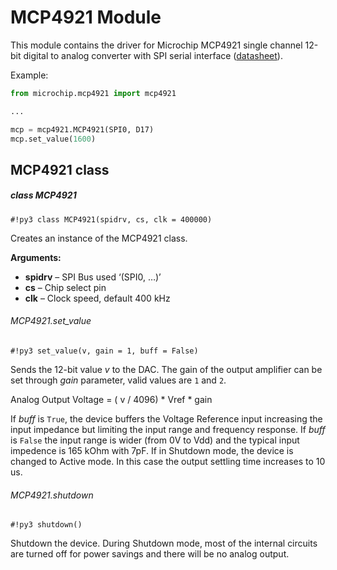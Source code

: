 # MCP4921 Module

This module contains the driver for Microchip MCP4921 single channel 12-bit digital to analog converter
with SPI serial interface ([datasheet](http://ww1.microchip.com/downloads/en/DeviceDoc/22248a.pdf)).

Example:

```py
from microchip.mcp4921 import mcp4921

...

mcp = mcp4921.MCP4921(SPI0, D17)
mcp.set_value(1600)
```

## MCP4921 class

##### class MCP4921

```#!py3 class MCP4921(spidrv, cs, clk = 400000)```

Creates an instance of the MCP4921 class.


**Arguments:**

    
* **spidrv** – SPI Bus used ‘(SPI0, …)’
* **cs** – Chip select pin
* **clk** – Clock speed, default 400 kHz


###### MCP4921.set_value

```#!py3 set_value(v, gain = 1, buff = False)```

Sends the 12-bit value *v* to the DAC. The gain of the output amplifier can be set through *gain* parameter, valid values are `1` and `2`.

Analog Output Voltage = ( v / 4096) * Vref * gain

If *buff* is `True`, the device buffers the Voltage Reference input increasing the input impedance but limiting the input range and frequency response. If *buff* is `False` the input range is wider (from 0V to Vdd) and the typical input impedence is 165 kOhm with 7pF. If in Shutdown mode, the device is changed to Active mode. In this case the output settling time increases to 10 us.

###### MCP4921.shutdown

```#!py3 shutdown()```

Shutdown the device. During Shutdown mode, most of the internal circuits are turned off for power savings and there will be no analog output.
<!--stackedit_data:
eyJoaXN0b3J5IjpbLTE4OTkwNjE4MTNdfQ==
-->